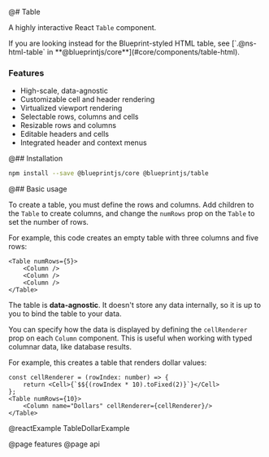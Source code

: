 @# Table

A highly interactive React `Table` component.

<div class="@ns-callout @ns-large @ns-intent-primary @ns-icon-info-sign">
    <div class="@ns-callout-text">
        If you are looking instead for the Blueprint-styled HTML table, see
        [`.@ns-html-table` in **@blueprintjs/core**](#core/components/table-html).
    </div>
</div>

### Features

* High-scale, data-agnostic
* Customizable cell and header rendering
* Virtualized viewport rendering
* Selectable rows, columns and cells
* Resizable rows and columns
* Editable headers and cells
* Integrated header and context menus

@## Installation

```sh
npm install --save @blueprintjs/core @blueprintjs/table
```

@## Basic usage

To create a table, you must define the rows and columns. Add children to the `Table` to create columns,
and change the `numRows` prop on the `Table` to set the number of rows.

For example, this code creates an empty table with three columns and five rows:

```tsx
<Table numRows={5}>
    <Column />
    <Column />
    <Column />
</Table>
```

The table is **data-agnostic**. It doesn't store any data internally, so it is up to you to bind the table to your data.

You can specify how the data is displayed by defining the `cellRenderer` prop on each `Column` component.
This is useful when working with typed columnar data, like database results.

For example, this creates a table that renders dollar values:

```tsx
const cellRenderer = (rowIndex: number) => {
    return <Cell>{`$${(rowIndex * 10).toFixed(2)}`}</Cell>
};
<Table numRows={10}>
    <Column name="Dollars" cellRenderer={cellRenderer}/>
</Table>
```

@reactExample TableDollarExample

@page features
@page api
